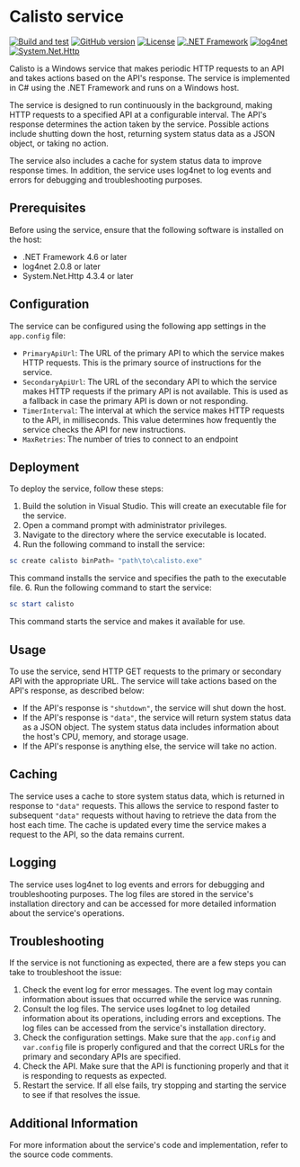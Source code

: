 # Calisto service
[![Build and test](https://github.com/Odery/Calisto-WindowsSerivce/actions/workflows/dotnet-desktop.yml/badge.svg)](https://github.com/Odery/Calisto-WindowsSerivce/actions/workflows/dotnet-desktop.yml)
[![GitHub version](https://img.shields.io/github/v/tag/Odery/Calisto-WindowsService)](https://github.com/Odery/Calisto-WindowsSerivce/releases/tag/beta)
[![License](https://img.shields.io/github/license/Odery/Calisto-WindowsSerivce.svg)](https://github.com/Odery/Calisto-WindowsSerivce/blob/master/LICENSE)
[![.NET Framework](https://img.shields.io/badge/.NET%20Framework-4.6%20or%20later-brightgreen)](https://dotnet.microsoft.com/download/dotnet-framework)
[![log4net](https://img.shields.io/badge/log4net-2.0.8%20or%20later-brightgreen)](https://www.nuget.org/packages/log4net/)
[![System.Net.Http](https://img.shields.io/badge/System.Net.Http-4.3.4%20or%20later-brightgreen)](https://www.nuget.org/packages/System.Net.Http/)

Calisto is a Windows service that makes periodic HTTP requests to an API and takes actions based on the API's response. The service is implemented in C# using the .NET Framework and runs on a Windows host.

The service is designed to run continuously in the background, making HTTP requests to a specified API at a configurable interval. The API's response determines the action taken by the service. Possible actions include shutting down the host, returning system status data as a JSON object, or taking no action.

The service also includes a cache for system status data to improve response times. In addition, the service uses log4net to log events and errors for debugging and troubleshooting purposes.

## Prerequisites

Before using the service, ensure that the following software is installed on the host:

-   .NET Framework 4.6 or later
-   log4net 2.0.8 or later
-   System.Net.Http 4.3.4 or later

## Configuration

The service can be configured using the following app settings in the `app.config` file:

-   `PrimaryApiUrl`: The URL of the primary API to which the service makes HTTP requests. This is the primary source of instructions for the service.
-   `SecondaryApiUrl`: The URL of the secondary API to which the service makes HTTP requests if the primary API is not available. This is used as a fallback in case the primary API is down or not responding.
-   `TimerInterval`: The interval at which the service makes HTTP requests to the API, in milliseconds. This value determines how frequently the service checks the API for new instructions.
- `MaxRetries`: The number of tries to connect to an endpoint

## Deployment

To deploy the service, follow these steps:

1.  Build the solution in Visual Studio. This will create an executable file for the service.
2.  Open a command prompt with administrator privileges.
3.  Navigate to the directory where the service executable is located.
4.  Run the following command to install the service: 
```powershell 
sc create calisto binPath= "path\to\calisto.exe"
``` 
This command installs the service and specifies the path to the executable file.
6.  Run the following command to start the service: 
```powershell 
sc start calisto 
``` 
This command starts the service and makes it available for use.

## Usage

To use the service, send HTTP GET requests to the primary or secondary API with the appropriate URL. The service will take actions based on the API's response, as described below:

-   If the API's response is `"shutdown"`, the service will shut down the host.
-   If the API's response is `"data"`, the service will return system status data as a JSON object. The system status data includes information about the host's CPU, memory, and storage usage.
-   If the API's response is anything else, the service will take no action.

## Caching

The service uses a cache to store system status data, which is returned in response to `"data"` requests. This allows the service to respond faster to subsequent `"data"` requests without having to retrieve the data from the host each time. The cache is updated every time the service makes a request to the API, so the data remains current.

## Logging

The service uses log4net to log events and errors for debugging and troubleshooting purposes. The log files are stored in the service's installation directory and can be accessed for more detailed information about the service's operations.

## Troubleshooting
If the service is not functioning as expected, there are a few steps you can take to troubleshoot the issue:

1.  Check the event log for error messages. The event log may contain information about issues that occurred while the service was running.
2.  Consult the log files. The service uses log4net to log detailed information about its operations, including errors and exceptions. The log files can be accessed from the service's installation directory.
3.  Check the configuration settings. Make sure that the `app.config` and `var.config` file is properly configured and that the correct URLs for the primary and secondary APIs are specified.
4.  Check the API. Make sure that the API is functioning properly and that it is responding to requests as expected.
5.  Restart the service. If all else fails, try stopping and starting the service to see if that resolves the issue.
## Additional Information

For more information about the service's code and implementation, refer to the source code comments.
